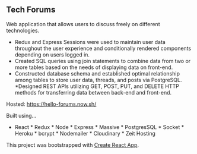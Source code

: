 ## Tech Forums

Web application that allows users to discuss freely on different technologies.


* Redux and Express Sessions were used to maintain user data throughout the user experience and conditionally rendered components depending on users logged in. 
* Created SQL queries using join statements to combine data from two or more tables based on the needs of displaying data on front-end.
* Constructed database schema and established optimal relationship among tables to store user data, threads, and posts via PostgreSQL.
*Designed REST APIs utilizing GET, POST, PUT, and DELETE HTTP methods for transferring data between back-end and front-end.


Hosted: https://hello-forums.now.sh/

Built using...
* React * Redux * Node * Express * Massive * PostgresSQL * Socket * Heroku * bcrypt * Nodemailer * Cloudinary * Zeit Hosting

This project was bootstrapped with [Create React App](https://github.com/facebookincubator/create-react-app).
